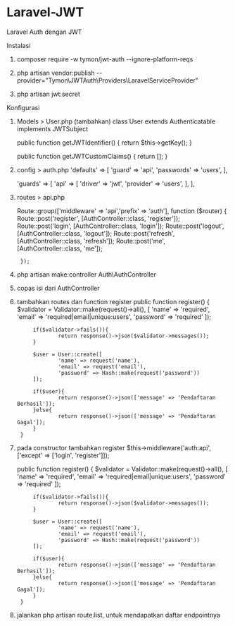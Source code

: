 # Laravel-JWT
Laravel Auth dengan JWT

Instalasi

1. composer require -w tymon/jwt-auth --ignore-platform-reqs

2. php artisan vendor:publish --provider="Tymon\JWTAuth\Providers\LaravelServiceProvider"

3. php artisan jwt:secret


Konfigurasi

1. Models > User.php (tambahkan)
	class User extends Authenticatable implements JWTSubject

	public function getJWTIdentifier()
    	{
        	return $this->getKey();
    	}

	public function getJWTCustomClaims()
    	{
        	return [];
    	}

2. config > auth.php
		'defaults' => [
        	'guard' => 'api',
        	'passwords' => 'users',
    	],

	'guards' => [
        'api' => [
            		'driver' => 'jwt',
            		'provider' => 'users',
        	],
    	],

3. routes > api.php

	Route::group(['middleware' => 'api','prefix' => 'auth'], function ($router) {
			Route::post('register', [AuthController::class, 'register']);
			Route::post('login', [AuthController::class, 'login']);
    			Route::post('logout', [AuthController::class, 'logout']);
    			Route::post('refresh', [AuthController::class, 'refresh']);
    			Route::post('me', [AuthController::class, 'me']);

		});

4. php artisan make:controller Auth\AuthController

5. copas isi dari AuthController

6. tambahkan routes dan function register
	public function register()
    	{
        	$validator = Validator::make(request()->all(), [
            		'name' => 'required',
            		'email' => 'required|email|unique:users',
            		'password' => 'required'
        	]);

        	if($validator->fails()){
            		return response()->json($validator->messages());
        	}

        	$user = User::create([
            		'name' => request('name'),
            		'email' => request('email'),
            		'password' => Hash::make(request('password'))
        	]);

        	if($user){
            		return response()->json(['message' => 'Pendaftaran Berhasil']);
        	}else{
            		return response()->json(['message' => 'Pendaftaran Gagal']);
        	}
    	}

7. pada constructor tambahkan register
	$this->middleware('auth:api', ['except' => ['login', 'register']]);
	
	public function register()
    	{
        	$validator = Validator::make(request()->all(), [
            		'name' => 'required',
            		'email' => 'required|email|unique:users',
            		'password' => 'required'
        	]);

        	if($validator->fails()){
            		return response()->json($validator->messages());
        	}

        	$user = User::create([
            		'name' => request('name'),
            		'email' => request('email'),
            		'password' => Hash::make(request('password'))
        	]);

        	if($user){
            		return response()->json(['message' => 'Pendaftaran Berhasil']);
        	}else{
            		return response()->json(['message' => 'Pendaftaran Gagal']);
        	}
    	}

8. jalankan php artisan route:list, untuk mendapatkan daftar endpointnya

